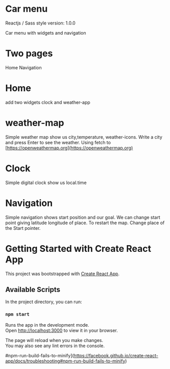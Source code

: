 # Car menu
Reactjs / Sass style
version: 1.0.0

 Car menu with widgets and navigation

# Two pages
Home Navigation

# Home
 add two widgets clock and weather-app

# weather-map
Simple weather map show us city,temperature, weather-icons. Write a city and press Enter to see the weather.
Using fetch to [https://openweathermap.org](https://openweathermap.org) 

# Clock
Simple digital clock show us local.time

# Navigation

Simple navigation shows start position and our goal. We can change start point giving latitude longitude of place.
To restart the map. Change place of the Start pointer.












# Getting Started with Create React App

This project was bootstrapped with [Create React App](https://github.com/facebook/create-react-app).

## Available Scripts

In the project directory, you can run:

### `npm start`

Runs the app in the development mode.\
Open [http://localhost:3000](http://localhost:3000) to view it in your browser.

The page will reload when you make changes.\
You may also see any lint errors in the console.

#npm-run-build-fails-to-minify](https://facebook.github.io/create-react-app/docs/troubleshooting#npm-run-build-fails-to-minify)
